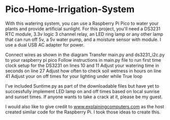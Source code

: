 # Pico-Home-Irrigation-System
With this watering system, you can use a Raspberry Pi Pico to water your plants and provide artificial sunlight.
For this project, you'll need a DS3231 RTC module, 3.3v logic 3 channel relay, an LED ring lamp or any other lamp that can run off 5v, a 5v water pump, and a moisture sensor with module. I use a dual USB AC adapter for power.

Connect wires as shown in the diagram
Transfer main.py and ds3231_i2c.py to your raspberry pi pico
Follow instructions in main.py file to run first time clock setup for the DS3231 on lines 10 and 11
Adjust your watering time in seconds on line 27
Adjust how often to check soil wetness in hours on line 41
Adjust your on off times for your lighting under while True loop

I've included Suntime.py as part of the downloadable files but have yet to successfully implement LED lamp on and off times based on local sunrise and sunset times.  If anyone wants to take a crack at it, please be my guest.

I would also like to give credit to www.explainingcomputers.com as the host created similar code for the Raspberry Pi. I took those ideas to create this.
